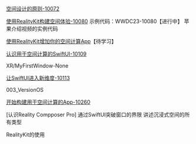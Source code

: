 [空间设计的原则-10072](https://developer.apple.com/wwdc23/10072)


[使用RealityKit构建空间体验-10080](https://developer.apple.com/wwdc23/10080)
示例代码：WWDC23-10080【进行中】
苹果介绍视频的实例代码

[使用RealityKit增加你的空间计算App]()【待学习】

[认识用于空间计算的SwiftUI-10109](https://developer.apple.com/wwdc23/10109)

XR/MyFirstWindow-None

[让SwiftUI进入新维度-10113](https://developer.apple.com/wwdc23/10113)

003_VersionOS

[开始构建用于空间计算的App-10260](https://developer.apple.com/wwdc23/10260)


[认识Reality Compposer Pro]
通过SwiftUI突破窗口的界限
讲述沉浸式空间的所有类型

RealityKit的使用